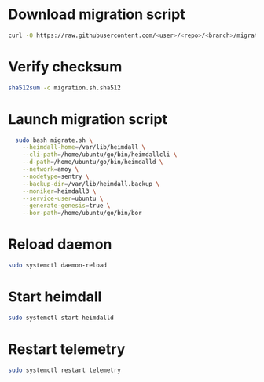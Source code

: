 # Download migration script

```bash
curl -O https://raw.githubusercontent.com/<user>/<repo>/<branch>/migration.sh
```

# Verify checksum 
```bash
sha512sum -c migration.sh.sha512
```

# Launch migration script
```bash
  sudo bash migrate.sh \
    --heimdall-home=/var/lib/heimdall \
    --cli-path=/home/ubuntu/go/bin/heimdallcli \
    --d-path=/home/ubuntu/go/bin/heimdalld \
    --network=amoy \
    --nodetype=sentry \
    --backup-dir=/var/lib/heimdall.backup \
    --moniker=heimdall3 \
    --service-user=ubuntu \
    --generate-genesis=true \
    --bor-path=/home/ubuntu/go/bin/bor
```

# Reload daemon 
```bash
sudo systemctl daemon-reload 
```

# Start heimdall 
```bash
sudo systemctl start heimdalld
```

# Restart telemetry
```bash
sudo systemctl restart telemetry
```
